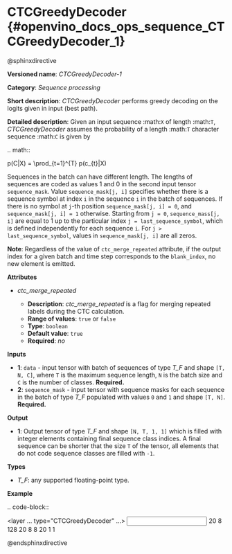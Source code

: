 # CTCGreedyDecoder {#openvino_docs_ops_sequence_CTCGreedyDecoder_1}

@sphinxdirective

**Versioned name**: *CTCGreedyDecoder-1*

**Category**: *Sequence processing*

**Short description**: *CTCGreedyDecoder* performs greedy decoding on the logits given in input (best path).

**Detailed description**: Given an input sequence :math:`X` of length :math:`T`, *CTCGreedyDecoder* assumes the probability of a length :math:`T` character sequence :math:`C` is given by

.. math::
   
   p(C|X) = \prod_{t=1}^{T} p(c_{t}|X)

Sequences in the batch can have different length. The lengths of sequences are coded as values 1 and 0 in the second input tensor ``sequence_mask``. Value ``sequence_mask[j, i]`` specifies whether there is a sequence symbol at index ``i`` in the sequence ``i`` in the batch of sequences. If there is no symbol at ``j``-th position ``sequence_mask[j, i] = 0``, and ``sequence_mask[j, i] = 1`` otherwise. Starting from ``j = 0``, ``sequence_mass[j, i]`` are equal to 1 up to the particular index ``j = last_sequence_symbol``, which is defined independently for each sequence ``i``. For ``j > last_sequence_symbol``, values in ``sequence_mask[j, i]`` are all zeros.

**Note**: Regardless of the value of ``ctc_merge_repeated`` attribute, if the output index for a given batch and time step corresponds to the ``blank_index``, no new element is emitted.

**Attributes**

* *ctc_merge_repeated*

  * **Description**: *ctc_merge_repeated* is a flag for merging repeated labels during the CTC calculation.
  * **Range of values**: ``true`` or ``false``
  * **Type**: ``boolean``
  * **Default value**: ``true``
  * **Required**: *no*

**Inputs**

* **1**: ``data`` - input tensor with batch of sequences of type *T_F* and shape ``[T, N, C]``, where ``T`` is the maximum sequence length, ``N`` is the batch size and ``C`` is the number of classes. **Required.**
* **2**: ``sequence_mask`` - input tensor with sequence masks for each sequence in the batch of type *T_F* populated with values ``0`` and ``1`` and shape ``[T, N]``. **Required.**

**Output**

* **1**: Output tensor of type *T_F* and shape ``[N, T, 1, 1]`` which is filled with integer elements containing final sequence class indices. A final sequence can be shorter that the size ``T`` of the tensor, all elements that do not code sequence classes are filled with ``-1``.

**Types**

* *T_F*: any supported floating-point type.

**Example**

.. code-block::
   
   <layer ... type="CTCGreedyDecoder" ...>
       <data ctc_merge_repeated="true" />
       <input>
           <port id="0">
               <dim>20</dim>
               <dim>8</dim>
               <dim>128</dim>
          </port>
           <port id="1">
               <dim>20</dim>
               <dim>8</dim>
           </port>
       </input>
       <output>
           <port id="0">
               <dim>8</dim>
               <dim>20</dim>
               <dim>1</dim>
               <dim>1</dim>
          </port>
       </output>
   </layer>

@endsphinxdirective

